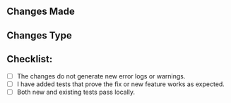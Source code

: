 ## Changes Made

<!-- Please include a description of what was modified in this PR. Also include any relevant motivation or context. -->

<!-- If the PR includes a modification to the graphical user interface (UI), add photos or videos comparing before and after. -->

<!-- If this PR resolves an issue, you can uncomment the line below and replace (issue) with its number. -->
<!-- Resolves #(issue) -->

## Changes Type

<!-- Uncomment the line below that corresponds to the changes type made in the PR. -->

<!-- - [x] Bug fix -->
<!-- - [x] New feature -->
<!-- - [x] _**Breaking change**_ (the change causes a compatibility break in the public site links) -->
<!-- - [x] Documentation update -->

## Checklist:

- [ ] The changes do not generate new error logs or warnings.
- [ ] I have added tests that prove the fix or new feature works as expected.
- [ ] Both new and existing tests pass locally.
